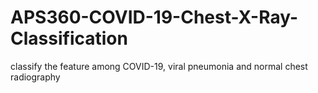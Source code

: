 # APS360-COVID-19-Chest-X-Ray-Classification

classify the feature among COVID-19, viral pneumonia and normal chest radiography
